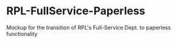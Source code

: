 # RPL-FullService-Paperless
Mockup for the transition of RPL's Full-Service Dept. to paperless functionality 
